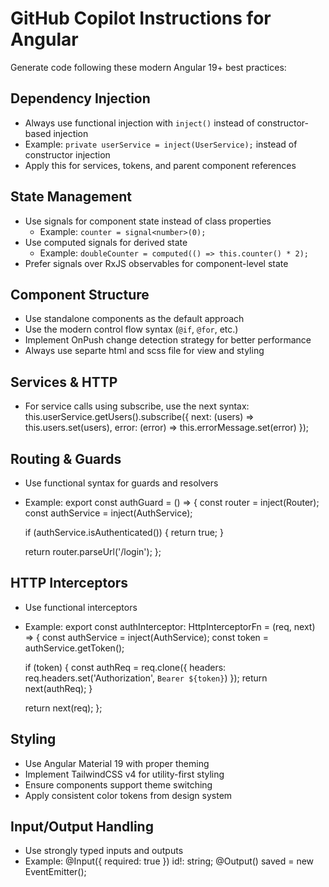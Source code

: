 # GitHub Copilot Instructions for Angular

Generate code following these modern Angular 19+ best practices:

## Dependency Injection
- Always use functional injection with `inject()` instead of constructor-based injection
- Example: `private userService = inject(UserService);` instead of constructor injection
- Apply this for services, tokens, and parent component references

## State Management
- Use signals for component state instead of class properties
  - Example: `counter = signal<number>(0);`
- Use computed signals for derived state
  - Example: `doubleCounter = computed(() => this.counter() * 2);`
- Prefer signals over RxJS observables for component-level state

## Component Structure
- Use standalone components as the default approach
- Use the modern control flow syntax (`@if`, `@for`, etc.)
- Implement OnPush change detection strategy for better performance
- Always use separte html and scss file for view and styling

## Services & HTTP
- For service calls using subscribe, use the next syntax:
  this.userService.getUsers().subscribe({
    next: (users) => this.users.set(users),
    error: (error) => this.errorMessage.set(error)
  });

## Routing & Guards
- Use functional syntax for guards and resolvers
- Example:
  export const authGuard = () => {
    const router = inject(Router);
    const authService = inject(AuthService);
    
    if (authService.isAuthenticated()) {
      return true;
    }
    
    return router.parseUrl('/login');
  };

## HTTP Interceptors
- Use functional interceptors
- Example:
  export const authInterceptor: HttpInterceptorFn = (req, next) => {
    const authService = inject(AuthService);
    const token = authService.getToken();
    
    if (token) {
      const authReq = req.clone({
        headers: req.headers.set('Authorization', `Bearer ${token}`)
      });
      return next(authReq);
    }
    
    return next(req);
  };

## Styling
- Use Angular Material 19 with proper theming
- Implement TailwindCSS v4 for utility-first styling
- Ensure components support theme switching
- Apply consistent color tokens from design system

## Input/Output Handling
- Use strongly typed inputs and outputs
- Example:
  @Input({ required: true }) id!: string;
  @Output() saved = new EventEmitter<User>();